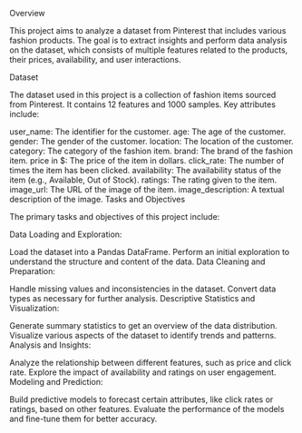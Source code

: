 Overview

This project aims to analyze a dataset from Pinterest that includes various fashion products. The goal is to extract insights and perform data analysis on the dataset, which consists of multiple features related to the products, their prices, availability, and user interactions.

Dataset

The dataset used in this project is a collection of fashion items sourced from Pinterest. It contains 12 features and 1000 samples. Key attributes include:

user_name: The identifier for the customer.
age: The age of the customer.
gender: The gender of the customer.
location: The location of the customer.
category: The category of the fashion item.
brand: The brand of the fashion item.
price in $: The price of the item in dollars.
click_rate: The number of times the item has been clicked.
availability: The availability status of the item (e.g., Available, Out of Stock).
ratings: The rating given to the item.
image_url: The URL of the image of the item.
image_description: A textual description of the image.
Tasks and Objectives

The primary tasks and objectives of this project include:

Data Loading and Exploration:

Load the dataset into a Pandas DataFrame.
Perform an initial exploration to understand the structure and content of the data.
Data Cleaning and Preparation:

Handle missing values and inconsistencies in the dataset.
Convert data types as necessary for further analysis.
Descriptive Statistics and Visualization:

Generate summary statistics to get an overview of the data distribution.
Visualize various aspects of the dataset to identify trends and patterns.
Analysis and Insights:

Analyze the relationship between different features, such as price and click rate.
Explore the impact of availability and ratings on user engagement.
Modeling and Prediction:

Build predictive models to forecast certain attributes, like click rates or ratings, based on other features.
Evaluate the performance of the models and fine-tune them for better accuracy.
